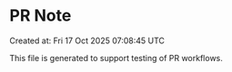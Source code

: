 # PR Note

Created at: Fri 17 Oct 2025 07:08:45 UTC

This file is generated to support testing of PR workflows.
